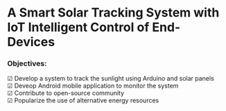 # A Smart Solar Tracking System with IoT Intelligent Control of End-Devices
### Objectives:
&#x2611; Develop a system to track the sunlight using Arduino and solar panels <br />
&#x2611; Deveop Android mobile application to monitor the system <br />
&#x2611; Contribute to open-source community <br />
&#x2611; Popularize the use of alternative energy resources <br />


